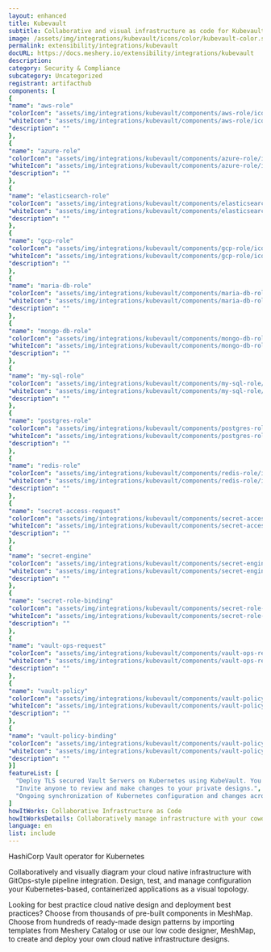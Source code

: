 ```yaml
---
layout: enhanced
title: Kubevault
subtitle: Collaborative and visual infrastructure as code for Kubevault
image: /assets/img/integrations/kubevault/icons/color/kubevault-color.svg
permalink: extensibility/integrations/kubevault
docURL: https://docs.meshery.io/extensibility/integrations/kubevault
description: 
category: Security & Compliance
subcategory: Uncategorized
registrant: artifacthub
components: [
{
"name": "aws-role"
"colorIcon": "assets/img/integrations/kubevault/components/aws-role/icons/color/aws-role-color.svg"
"whiteIcon": "assets/img/integrations/kubevault/components/aws-role/icons/white/aws-role-white.svg"
"description": ""
},
{
"name": "azure-role"
"colorIcon": "assets/img/integrations/kubevault/components/azure-role/icons/color/azure-role-color.svg"
"whiteIcon": "assets/img/integrations/kubevault/components/azure-role/icons/white/azure-role-white.svg"
"description": ""
},
{
"name": "elasticsearch-role"
"colorIcon": "assets/img/integrations/kubevault/components/elasticsearch-role/icons/color/elasticsearch-role-color.svg"
"whiteIcon": "assets/img/integrations/kubevault/components/elasticsearch-role/icons/white/elasticsearch-role-white.svg"
"description": ""
},
{
"name": "gcp-role"
"colorIcon": "assets/img/integrations/kubevault/components/gcp-role/icons/color/gcp-role-color.svg"
"whiteIcon": "assets/img/integrations/kubevault/components/gcp-role/icons/white/gcp-role-white.svg"
"description": ""
},
{
"name": "maria-db-role"
"colorIcon": "assets/img/integrations/kubevault/components/maria-db-role/icons/color/maria-db-role-color.svg"
"whiteIcon": "assets/img/integrations/kubevault/components/maria-db-role/icons/white/maria-db-role-white.svg"
"description": ""
},
{
"name": "mongo-db-role"
"colorIcon": "assets/img/integrations/kubevault/components/mongo-db-role/icons/color/mongo-db-role-color.svg"
"whiteIcon": "assets/img/integrations/kubevault/components/mongo-db-role/icons/white/mongo-db-role-white.svg"
"description": ""
},
{
"name": "my-sql-role"
"colorIcon": "assets/img/integrations/kubevault/components/my-sql-role/icons/color/my-sql-role-color.svg"
"whiteIcon": "assets/img/integrations/kubevault/components/my-sql-role/icons/white/my-sql-role-white.svg"
"description": ""
},
{
"name": "postgres-role"
"colorIcon": "assets/img/integrations/kubevault/components/postgres-role/icons/color/postgres-role-color.svg"
"whiteIcon": "assets/img/integrations/kubevault/components/postgres-role/icons/white/postgres-role-white.svg"
"description": ""
},
{
"name": "redis-role"
"colorIcon": "assets/img/integrations/kubevault/components/redis-role/icons/color/redis-role-color.svg"
"whiteIcon": "assets/img/integrations/kubevault/components/redis-role/icons/white/redis-role-white.svg"
"description": ""
},
{
"name": "secret-access-request"
"colorIcon": "assets/img/integrations/kubevault/components/secret-access-request/icons/color/secret-access-request-color.svg"
"whiteIcon": "assets/img/integrations/kubevault/components/secret-access-request/icons/white/secret-access-request-white.svg"
"description": ""
},
{
"name": "secret-engine"
"colorIcon": "assets/img/integrations/kubevault/components/secret-engine/icons/color/secret-engine-color.svg"
"whiteIcon": "assets/img/integrations/kubevault/components/secret-engine/icons/white/secret-engine-white.svg"
"description": ""
},
{
"name": "secret-role-binding"
"colorIcon": "assets/img/integrations/kubevault/components/secret-role-binding/icons/color/secret-role-binding-color.svg"
"whiteIcon": "assets/img/integrations/kubevault/components/secret-role-binding/icons/white/secret-role-binding-white.svg"
"description": ""
},
{
"name": "vault-ops-request"
"colorIcon": "assets/img/integrations/kubevault/components/vault-ops-request/icons/color/vault-ops-request-color.svg"
"whiteIcon": "assets/img/integrations/kubevault/components/vault-ops-request/icons/white/vault-ops-request-white.svg"
"description": ""
},
{
"name": "vault-policy"
"colorIcon": "assets/img/integrations/kubevault/components/vault-policy/icons/color/vault-policy-color.svg"
"whiteIcon": "assets/img/integrations/kubevault/components/vault-policy/icons/white/vault-policy-white.svg"
"description": ""
},
{
"name": "vault-policy-binding"
"colorIcon": "assets/img/integrations/kubevault/components/vault-policy-binding/icons/color/vault-policy-binding-color.svg"
"whiteIcon": "assets/img/integrations/kubevault/components/vault-policy-binding/icons/white/vault-policy-binding-white.svg"
"description": ""
}]
featureList: [
  "Deploy TLS secured Vault Servers on Kubernetes using KubeVault. You can use cert-manager to manage VaultServer TLS or you can manage TLS with self-signed.",
  "Invite anyone to review and make changes to your private designs.",
  "Ongoing synchronization of Kubernetes configuration and changes across any number of clusters."
]
howItWorks: Collaborative Infrastructure as Code
howItWorksDetails: Collaboratively manage infrastructure with your coworkers synchronously sharing the same designs.
language: en
list: include
---
```

<p>
HashiCorp Vault operator for Kubernetes
</p>
<p>
    Collaboratively and visually diagram your cloud native infrastructure with GitOps-style pipeline integration. Design, test, and manage configuration your Kubernetes-based, containerized applications as a visual topology.
</p>
<p>
    Looking for best practice cloud native design and deployment best practices? Choose from thousands of pre-built components in MeshMap. Choose from hundreds of ready-made design patterns by importing templates from Meshery Catalog or use our low code designer, MeshMap, to create and deploy your own cloud native infrastructure designs.
</p>

